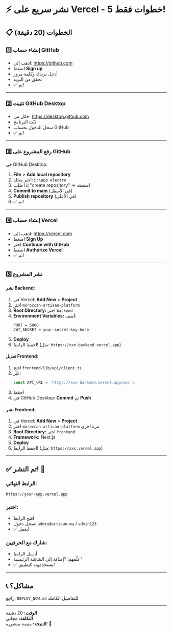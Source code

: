 # ⚡ نشر سريع على Vercel - 5 خطوات فقط!

## 📋 الخطوات (20 دقيقة)

### 1️⃣ إنشاء حساب GitHub
- اذهب إلى: https://github.com
- اضغط **Sign up**
- أدخل بريدك وكلمة مرور
- تحقق من البريد
- ✅ تم!

---

### 2️⃣ تثبيت GitHub Desktop
- حمّل من: https://desktop.github.com
- ثبّت البرنامج
- سجل الدخول بحساب GitHub
- ✅ تم!

---

### 3️⃣ رفع المشروع على GitHub
في GitHub Desktop:
1. **File** > **Add local repository**
2. اختر مجلد: `D:\app electre`
3. إذا طلب "create repository" → اضغطه
4. **Commit to main** (في الأسفل)
5. **Publish repository** (في الأعلى)
6. ✅ تم!

---

### 4️⃣ إنشاء حساب Vercel
- اذهب إلى: https://vercel.com
- اضغط **Sign Up**
- اختر **Continue with GitHub**
- اضغط **Authorize Vercel**
- ✅ تم!

---

### 5️⃣ نشر المشروع

#### نشر Backend:
1. في Vercel: **Add New** > **Project**
2. اختر `moroccan-artisan-platform`
3. **Root Directory:** اختر `backend`
4. **Environment Variables:** أضف:
   ```
   PORT = 5000
   JWT_SECRET = your-secret-key-here
   ```
5. **Deploy**
6. احفظ الرابط! (مثل: `https://xxx-backend.vercel.app`)

#### تعديل Frontend:
1. افتح `frontend/lib/api/client.ts`
2. غيّر:
   ```typescript
   const API_URL = 'https://xxx-backend.vercel.app/api';
   ```
3. احفظ
4. في GitHub Desktop: **Commit** ثم **Push**

#### نشر Frontend:
1. في Vercel: **Add New** > **Project**
2. اختر `moroccan-artisan-platform` مرة أخرى
3. **Root Directory:** اختر `frontend`
4. **Framework:** Next.js
5. **Deploy**
6. احفظ الرابط! (مثل: `https://xxx.vercel.app`)

---

## ✅ تم النشر! 🎉

### الرابط النهائي:
```
https://your-app.vercel.app
```

### اختبر:
- افتح الرابط
- سجل دخول: `admin@artisan.ma` / `admin123`
- ✅ يعمل!

### شارك مع الحرفيين:
- أرسل الرابط
- علّمهم: "إضافة إلى الشاشة الرئيسية"
- ✅ يستخدمونه كتطبيق!

---

## 📞 مشاكل؟

راجع: `DEPLOY_NOW.md` للتفاصيل الكاملة

---

**الوقت:** 20 دقيقة  
**التكلفة:** مجاني  
**النتيجة:** منصة منشورة! 🚀
